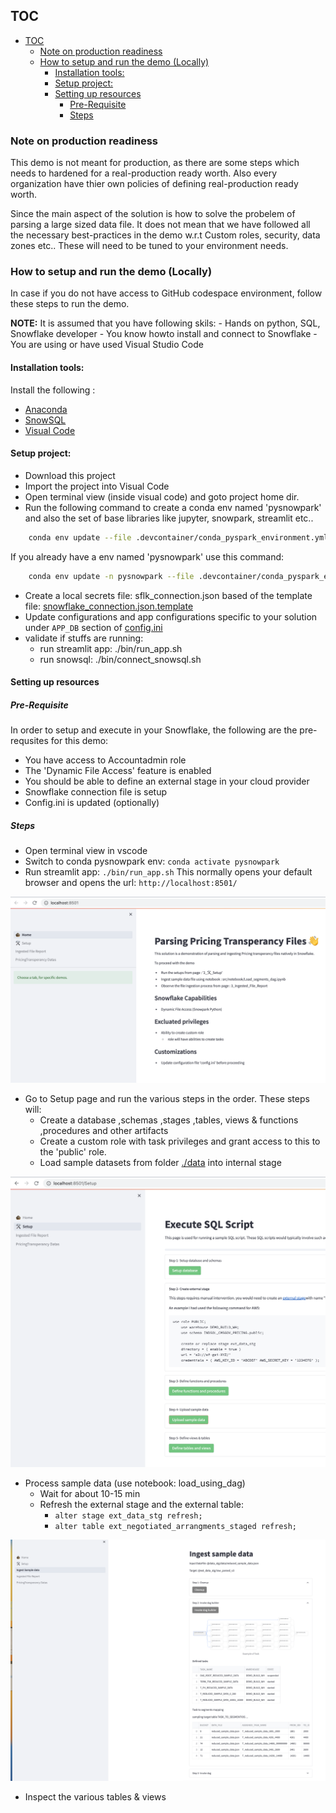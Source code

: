 

## TOC
- [TOC](#toc)
  - [ Note on production readiness](#-note-on-production-readiness)
  - [ How to setup and run the demo (Locally)](#-how-to-setup-and-run-the-demo-locally)
    - [Installation tools:](#installation-tools)
    - [Setup project:](#setup-project)
    - [Setting up resources](#setting-up-resources)
      - [Pre-Requisite](#pre-requisite)
      - [Steps](#steps)


### <a name="-note-on-production-readiness"></a> Note on production readiness
This demo is not meant for production, as there are some steps which needs to hardened for a real-production ready worth. Also every organization have thier own policies of defining real-production ready worth.

Since the main aspect of the solution is how to solve the probelem of parsing a large sized data file. It does not mean that we have followed all the necessary best-practices in the demo w.r.t Custom roles, security, data zones etc.. These will need to be tuned to your environment needs.

### <a name="-how-to-setup-and-run-the-demo-locally"></a> How to setup and run the demo (Locally)
In case if you do not have access to GitHub codespace environment, follow these steps to run the demo.

**NOTE:** It is assumed that you have following skils:
    - Hands on python, SQL, Snowflake developer
    - You know howto install and connect to Snowflake 
    - You are using or have used Visual Studio Code

#### Installation tools:
Install the following :

- [Anaconda](https://www.anaconda.com/)
- [SnowSQL](https://docs.snowflake.com/en/user-guide/snowsql-install-config.html) 
- [Visual Code](https://code.visualstudio.com/)

#### Setup project:
- Download this project
- Import the project into Visual Code
- Open terminal view (inside visual code) and goto project home dir.
- Run the following command to create a conda env named 'pysnowpark' and also the set of base libraries like jupyter, snowpark, streamlit etc..
```sh
    conda env update --file .devcontainer/conda_pyspark_environment.yml
```

If you already have a env named 'pysnowpark' use this command:

```sh
    conda env update -n pysnowpark --file .devcontainer/conda_pyspark_environment.yml
```

- Create a local secrets file: sflk_connection.json based of the template file: [snowflake_connection.json.template](../snowflake_connection.template.json)
- Update configurations and app configurations specific to your solution under `APP_DB` section of [config.ini](../config.ini)
- validate if stuffs are running:
  - run streamlit app: ./bin/run_app.sh
  - run snowsql: ./bin/connect_snowsql.sh

#### Setting up resources

##### Pre-Requisite
In order to setup and execute in your Snowflake, the following are the pre-requsites for this demo:
  - You have access to Accountadmin role
  - The 'Dynamic File Access' feature is enabled
  - You should be able to define an external stage in your cloud provider
  - Snowflake connection file is setup
  - Config.ini is updated (optionally)

##### Steps
 - Open terminal view in vscode
 - Switch to conda pysnowpark env: `conda activate pysnowpark`
 - Run streamlit app: `./bin/run_app.sh`
    This normally opens your default browser and opens the url: `http://localhost:8501/`

![](./soln_images/home_page.png)

 - Go to Setup page and run the various steps in the order. These steps will:
   - Create a database ,schemas ,stages ,tables, views & functions ,procedures and other artifacts
   - Create a custom role with task privileges and grant access to this to the 'public' role.
   - Load sample datasets from folder [./data](../data/) into internal stage
    
 ![](./soln_images/setup_page.png)

 - Process sample data (use notebook: load_using_dag)
   - Wait for about 10-15 min
   - Refresh the external stage and the external table:
     - `alter stage ext_data_stg refresh;`
     - `alter table ext_negotiated_arrangments_staged refresh;`

  ![](./soln_images/load_sample_data_page.png)
  
 - Inspect the various tables & views 
